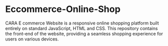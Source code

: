 # Eccommerce-Online-Shop
CARA E commerce Website is a responsive online shopping platform built entirely on standard JavaScript, HTML and CSS. This repository contains the front-end of the website, providing a seamless shopping experience for users on various devices.
